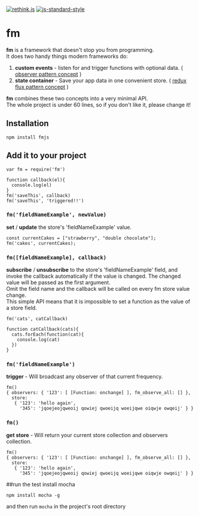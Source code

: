 [![rethink.js](https://img.shields.io/badge/rethink-js-yellow.svg)](https://github.com/rethinkjs/manifest)
[![js-standard-style](https://img.shields.io/badge/code%20style-standard-brightgreen.svg)](http://standardjs.com/)

# fm

__fm__ is a framework that doesn't stop you from programming.<br>
It does two handy things modern frameworks do:
1. __custom events__ - listen for and trigger functions with optional data. ( [observer pattern concept](https://addyosmani.com/resources/essentialjsdesignpatterns/book/#observerpatternjavascript) )
2. __state container__ - Save your app data in one convenient store. ( [redux flux pattern concept](http://redux.js.org/) )


__fm__ combines these two concepts into a very minimal API. <br>
The whole project is under 60 lines, so if you don't like it, please change it!
<!--
This was made as part of a tutorial exploring how to build a framework, the point of which is that we should learn to code first and not rely on frameworks as much - let's be programmers, not 'angular people' or 'react people'. __Read it here:__ [Build your own javascript framework!](http://system-art.io/fm) -->

## Installation

```
npm install fmjs
```
## Add it to your project
```
var fm = require('fm')

function callback(el){
  console.log(el)
}
fm('saveThis', callback)
fm('saveThis', 'triggered!!')
```


### `fm('fieldNameExample', newValue)`

__set__ / __update__ the store's 'fieldNameExample' value.
  ```
  const currentCakes = ["strawberry", "double chocolate"];
fm('cakes', currentCakes);
  ```
### `fm([fieldNameExample], callback)`

__subscribe__ / __unsubscribe__ to the store's 'fieldNameExample' field, and invoke the callback automatically if the value is changed. The changed value will be passed as the first argument.<br>
Omit the field name and the callback will be called on every fm store value change.<br>
This simple API means that it is impossible to set a function as the value of a store field.
```
fm('cats', catCallback)

function catCallback(cats){
  cats.forEach(function(cat){
    console.log(cat)
  })
}
```

### `fm('fieldNameExample')`

__trigger__ - Will broadcast any observer of that current frequency.
```
fm()
{ observers: { '123': [ [Function: onchange] ], fm_observe_all: [] },
  store:
   { '123': 'hello again',
     '345': 'jqoejeojqweoij qowiej qwoeijq woeijqwe oiqwje owqeij' } }
```

### `fm()`

__get store__ - Will return your current store collection and observers collection.
```
fm()
{ observers: { '123': [ [Function: onchange] ], fm_observe_all: [] },
  store:
   { '123': 'hello again',
     '345': 'jqoejeojqweoij qowiej qwoeijq woeijqwe oiqwje owqeij' } }
```

##run the test
install mocha
```
npm install mocha -g
```
and then run `mocha` in the project's root directory
